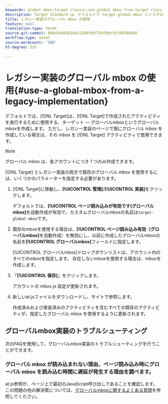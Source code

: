 ```yaml
---
keywords: global mbox;target classic;use global mbox from target classic
description: Target Standard は、デフォルトで target-global-mbox というグローバル mbox を作成します。この mbox は、Target Standard で作成されるアクティビティの実行に使用されます。ただし、レガシー実装のページで既にグローバル mbox を作成している場合は、その mbox を Target Standard アクティビティで使用できます。
title: レガシー実装のグローバル mbox の使用
feature: null
translation-type: tm+mt
source-git-commit: 968d36d65016e51290f6bf754f69c91fd8f68405
workflow-type: tm+mt
source-wordcount: '309'
ht-degree: 52%

---
```



# レガシー実装のグローバル mbox の使用{#use-a-global-mbox-from-a-legacy-implementation}

デフォルトでは、[!DNL Target]は、[!DNL Target]で作成されたアクティビティを実行するために使用する、ターゲット — グローバルmboxというグローバルmboxを作成します。 ただし、レガシー実装のページで既にグローバル mbox を作成している場合は、その mbox を [!DNL Target] アクティビティで使用できます。

>[!NOTE]
>
>グローバル mbox は、各アカウントにつき 1 つのみ作成できます。

[!DNL Target] とレガシー実装の両方で既存のグローバル mbox を使用するには、いくつかのパラメーターを設定する必要があります。

1. [!DNL Target]に移動し、**[!UICONTROL 管理]**/**[!UICONTROL 実装]**&#x200B;をクリックします。

   デフォルトでは、**[!UICONTROL ページ読み込みが有効です(グローバルmbox]**&#x200B;を自動作成が有効で、カスタムグローバルmboxの名前は`target-global-mbox`です。

1. 既存のmboxを使用する場合は、**[!UICONTROL ページ読み込み有効（グローバルmbox]**&#x200B;を自動作成）を無効にし、以前に作成したグローバルmboxの名前を&#x200B;**[!UICONTROL グローバルmbox]**&#x200B;フィールドに指定します。

   [!UICONTROL グローバルmbox]ドロップダウンリストは、アカウント内のすべてのmboxを指定します。 存在しないmboxを使用する場合は、mboxを作成します。

1. 「**[!UICONTROL 保存]**」をクリックします。

   アカウントの mbox.js 設定が更新されます。

1. 新しいat.jsファイルをダウンロードし、サイトで参照します。

   作成済みおよび実装済みのアクティビティを含むすべての既存のアクティビティが、指定したグローバル mbox を使用するように更新されます。

## グローバルmbox実装のトラブルシューティング

次のFAQを使用して、グローバルmbox実装のトラブルシューティングを行うことができます。

### グローバル mbox が読み込まれない理由、ページ読み込み時にグローバル mbox を読み込む時間に遅延が発生する理由を調べます。

at.js参照が、ページ上で最初のJavaScript呼び出しであることを確認します。 この問題の他の解決策については、[グローバルmboxに関するよくある質問](/help/c-implementing-target/c-implementing-target-for-client-side-web/c-target-atjs-faq/global-mbox-frequently-asked-questions.md)を参照してください。
